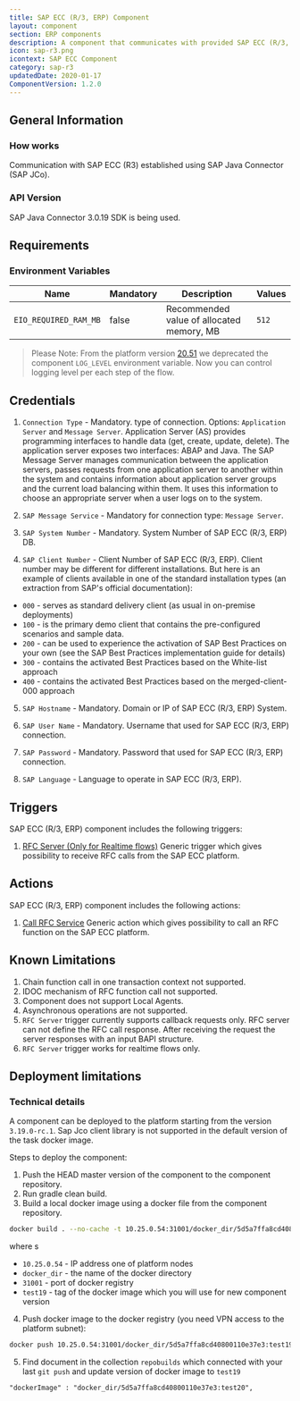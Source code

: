 ```yaml
---
title: SAP ECC (R/3, ERP) Component
layout: component
section: ERP components
description: A component that communicates with provided SAP ECC (R/3, ERP) system.
icon: sap-r3.png
icontext: SAP ECC Component
category: sap-r3
updatedDate: 2020-01-17
ComponentVersion: 1.2.0
---
```


## General Information

### How works

Communication with SAP ECC (R3) established using SAP Java Connector (SAP JCo).

### API Version

SAP Java Connector 3.0.19 SDK is being used.

## Requirements

### Environment Variables

| Name | Mandatory | Description | Values |
|----|---------|-----------|------|
| `EIO_REQUIRED_RAM_MB` | false | Recommended value of allocated memory, MB | `512` |

> Please Note: From the platform version [20.51](/releases/2020-12-17) we deprecated the
> component `LOG_LEVEL` environment variable. Now you can control logging level per each step of the flow.

## Credentials

1. `Connection Type` - Mandatory. type of connection. Options: `Application Server` and `Message Server`. Application Server (AS) provides programming interfaces to handle data (get, create, update, delete). The application server exposes two interfaces: ABAP and Java.
The SAP Message Server manages communication between the application servers, passes requests from one application server to another within the system and contains information about application server groups and the current load balancing within them. It uses this information to choose an appropriate server when a user logs on to the system.

2. `SAP Message Service` - Mandatory for connection type: `Message Server`.

3. `SAP System Number` - Mandatory. System Number of SAP ECC (R/3, ERP) DB.

4. `SAP Client Number` - Client Number of SAP ECC (R/3, ERP). Client number may be different for different installations. But here is an example of clients available in one of the standard installation types (an extraction from SAP's official documentation):
  -    `000` - serves as standard delivery client (as usual in on-premise deployments)
  -    `100` - is the primary demo client that contains the pre-configured scenarios and sample data.
  -    `200` - can be used to experience the activation of SAP Best Practices on your own (see the SAP Best Practices implementation guide for details)
  -    `300` - contains the activated Best Practices based on the White-list approach
  -    `400` - contains the activated Best Practices based on the merged-client-000 approach

5.  `SAP Hostname` - Mandatory. Domain or IP of SAP ECC (R/3, ERP) System.

6.  `SAP User Name` - Mandatory. Username that used for SAP ECC (R/3, ERP) connection.

7.  `SAP Password` - Mandatory. Password that used for SAP ECC (R/3, ERP) connection.

8.  `SAP Language` - Language to operate in SAP ECC (R/3, ERP).

## Triggers

SAP ECC (R/3, ERP) component includes the following triggers:

  1. [RFC Server (Only for Realtime flows)](/components/sap-r3/triggers#rfc-server-only-for-realtime-flows)
  Generic trigger which gives possibility to receive RFC calls from the SAP ECC platform.

## Actions

SAP ECC (R/3, ERP) component includes the following actions:

  1. [Call RFC Service](/components/sap-r3/actions#call-rfc-service)
  Generic action which gives possibility to call an RFC function on the SAP ECC platform.

## Known Limitations

1. Chain function call in one transaction context not supported.
2. IDOC mechanism of RFC function call not supported.
3. Component does not support Local Agents.
4. Asynchronous operations are not supported.
5. `RFC Server` trigger currently supports callback requests only. RFC server can not define the RFC call response.
After receiving the request the server responses with an input BAPI structure.
6. `RFC Server` trigger works for realtime flows only.

## Deployment limitations

### Technical details

A component can be deployed to the platform starting from the version
`3.19.0-rc.1`. Sap Jco client library is not supported in the default version of the task docker image.

Steps to deploy the component:

1.  Push the HEAD master version of the component to the component repository.
2.  Run gradle clean build.
3.  Build a local docker image using a docker file from the component repository.

```sh
docker build . --no-cache -t 10.25.0.54:31001/docker_dir/5d5a7ffa8cd40800110e37e3:test19
```

where
s
*   `10.25.0.54` - IP address one of platform nodes
*   `docker_dir` - the name of the docker directory
*   `31001` - port of docker registry
*   `test19` - tag of the docker image which you will use for new component version

4.  Push docker image to the docker registry (you need VPN access to the platform subnet):

```sh
docker push 10.25.0.54:31001/docker_dir/5d5a7ffa8cd40800110e37e3:test19
```

5.  Find document in the collection `repobuilds` which connected with your last `git push` and update version of docker image to `test19`

```
"dockerImage" : "docker_dir/5d5a7ffa8cd40800110e37e3:test20",
```
